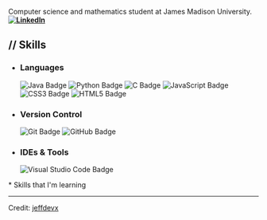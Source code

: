 Computer science and mathematics student at James Madison University. <br>
<b> [![LinkedIn](https://img.shields.io/badge/Josh%20Makela-%230077B5.svg?logo=linkedin&logoColor=white)](https://www.linkedin.com/in/josh-makela) </b>
## <b>// Skills</b>

- ### Languages
    ![Java Badge](https://custom-icon-badges.demolab.com/badge/Java-ED8B00.svg?logo=java-colorful)
    ![Python Badge](https://custom-icon-badges.demolab.com/badge/Python-000.svg?logo=python-colorful)
    ![C Badge](https://img.shields.io/badge/C*-%23323330.svg?&logo=c)
    ![JavaScript Badge](https://img.shields.io/badge/Javascript*-%23323330.svg?&logo=javascript&logoColor=%23F7DF1E&style=flat)
    ![CSS3 Badge](https://img.shields.io/badge/CSS3*-%231572B6.svg?&logo=css3&logoColor=white&style=flat) 
    ![HTML5 Badge](https://img.shields.io/badge/HTML5*-%23E34F26.svg?&logo=html5&logoColor=white&style=flat)
  
<!---
- ### Frameworks
    ![Angular Badge](https://img.shields.io/badge/Angular*-393?logo=angular&logoColor=fff&style=flat) 
-->

<!--- ## Databases -->

- ### Version Control
    ![Git Badge](https://img.shields.io/badge/Git-F05032?logo=git&logoColor=fff&style=flat)
    ![GitHub Badge](https://img.shields.io/badge/GitHub-181717?logo=github&logoColor=fff&style=flat)

<!--- ## Clouds & Hostings
    ![Apache Badge](https://img.shields.io/badge/Apache-C71A36?&logo=Apache&logoColor=white&style=flat) 
    -->

- ### IDEs & Tools
    ![Visual Studio Code Badge](https://img.shields.io/badge/Visual%20Studio%20Code-007ACC?logo=visualstudiocode&logoColor=fff&style=flat)

\* Skills that I'm learning

------
Credit: [jeffdevx](https://github.com/jeffdevx)


<!--
**joshm20/joshm20** is a ✨ _special_ ✨ repository because its `README.md` (this file) appears on your GitHub profile.

Here are some ideas to get you started:

- 🔭 I’m currently working on ...
- 🌱 I’m currently learning ...
- 👯 I’m looking to collaborate on ...
- 🤔 I’m looking for help with ...
- 💬 Ask me about ...
- 📫 How to reach me: ...
- 😄 Pronouns: ...
- ⚡ Fun fact: ...
-->
